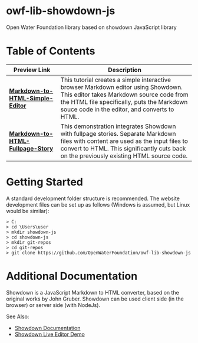 # owf-lib-showdown-js
Open Water Foundation library based on showdown JavaScript library

# Table of Contents

| Preview Link | Description |
|---------|-------------------------------------------------------------------------|
|**[Markdown-to-HTML-Simple-Editor](Markdown-to-HTML-Simple-Editor)**| This tutorial creates a simple  interactive browser Markdown editor using Showdown. This editor takes Markdown source code from the HTML file specifically, puts the Markdown souce code in the editor, and converts to HTML.             |
|**[Markdown-to-HTML-Fullpage-Story](Markdown-to-HTML-Fullpage-Story)**|  This demonstration integrates Showdown with fullpage stories. Separate Markdown files with content are used as the input files to convert to HTML. This significantly cuts back on the previously existing HTML source code.           | 

# Getting Started

A standard development folder structure is recommended. The website development files can be set up as follows (Windows is assumed, but Linux would be similar):

```
> C:
> cd \Users\user
> mkdir showdown-js
> cd showdown-js
> mkdir git-repos
> cd git-repos
> git clone https://github.com/OpenWaterFoundation/owf-lib-showdown-js
```
# Additional Documentation
Showdown is a JavaScript Markdown to HTML converter, based on the original works by John Gruber. Showdown can be used client side (in the browser) or server side (with NodeJs).

See Also:

* [Showdown Documentation](https://github.com/showdownjs/showdown)
* [Showdown Live Editor Demo](https://github.com/showdownjs/demo)